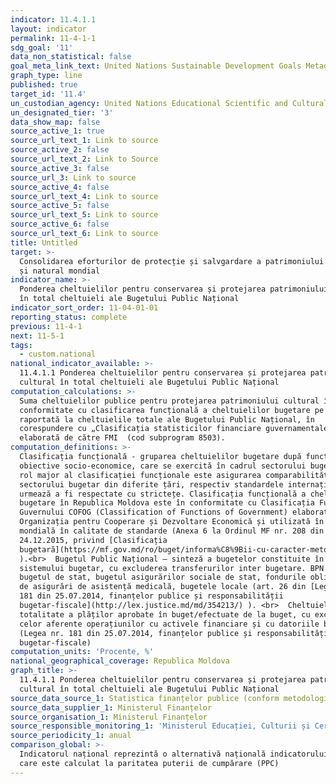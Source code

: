 ```yaml
---
indicator: 11.4.1.1
layout: indicator
permalink: 11-4-1-1
sdg_goal: '11'
data_non_statistical: false
goal_meta_link_text: United Nations Sustainable Development Goals Metadata (PDF 4.0 MB)
graph_type: line
published: true
target_id: '11.4'
un_custodian_agency: United Nations Educational Scientific and Cultural Organization (UNESCO)
un_designated_tier: '3'
data_show_map: false
source_active_1: true
source_url_text_1: Link to source
source_active_2: false
source_url_text_2: Link to Source
source_active_3: false
source_url_3: Link to source
source_active_4: false
source_url_text_4: Link to source
source_active_5: false
source_url_text_5: Link to source
source_active_6: false
source_url_text_6: Link to source
title: Untitled
target: >-
  Consolidarea eforturilor de protecție și salvgardare a patrimoniului cultural
  și natural mondial
indicator_name: >-
  Ponderea cheltuielilor pentru conservarea și protejarea patrimoniului cultural
  în total cheltuieli ale Bugetului Public Național
indicator_sort_order: 11-04-01-01
reporting_status: complete
previous: 11-4-1
next: 11-5-1
tags:
  - custom.national
national_indicator_available: >-
  11.4.1.1 Ponderea cheltuielilor pentru conservarea și protejarea patrimoniului
  cultural în total cheltuieli ale Bugetului Public Național
computation_calculations: >-
  Suma cheltuielilor publice pentru protejarea patrimoniului cultural în
  conformitate cu clasificarea funcțională a cheltuielilor bugetare pe tipuri,
  raportată la cheltuielile totale ale Bugetului Public Național, în
  corespundere cu „Clasificația statisticilor financiare guvernamentale (GFS)”
  elaborată de către FMI  (cod subprogram 8503).
computation_definitions: >-
  Clasificația funcțională - gruparea cheltuielilor bugetare după funcții și
  obiective socio-economice, care se exercită în cadrul sectorului bugetar. Un
  rol major al clasificației funcționale este asigurarea comparabilității
  sectorului bugetar din diferite țări, respectiv standardele internaționale
  urmează a fi respectate cu strictețe. Clasificația funcțională a cheltuielilor
  bugetare în Republica Moldova este în conformitate cu Clasificația Funcțiilor
  Guvernului COFOG (Classification of Functions of Government) elaborată de
  Organizația pentru Cooperare și Dezvoltare Economică și utilizată în practica
  mondială în calitate de standarde (Anexa 6 la Ordinul MF nr. 208 din
  24.12.2015, privind [Clasificația
  bugetară](https://mf.gov.md/ro/buget/informa%C8%9Bii-cu-caracter-metodologic/clasifica%C8%9Bia-bugetar%C4%83)
  ).<br>  Bugetul Public Național – sinteză a bugetelor constituite în cadrul
  sistemului bugetar, cu excluderea transferurilor inter bugetare. BPN cuprinde:
  bugetul de stat, bugetul asigurărilor sociale de stat, fondurile obligatorii
  de asigurări de asistență medicală, bugetele locale (art. 26 din [Legea nr.
  181 din 25.07.2014, finanțelor publice și responsabilității
  bugetar-fiscale](http://lex.justice.md/md/354213/) ). <br>  Cheltuieli -
  totalitate a plăților aprobate în buget/efectuate de la buget, cu excepția
  celor aferente operațiunilor cu activele financiare și cu datoriile bugetului
  (Legea nr. 181 din 25.07.2014, finanțelor publice și responsabilității
  bugetar-fiscale)
computation_units: 'Procente, %'
national_geographical_coverage: Republica Moldova
graph_title: >-
  11.4.1.1 Ponderea cheltuielilor pentru conservarea și protejarea patrimoniului
  cultural în total cheltuieli ale Bugetului Public Național
source_data_source_1: Statistica finanțelor publice (conform metodologiei FMI)
source_data_supplier_1: Ministerul Finanțelor
source_organisation_1: Ministerul Finanțelor
source_responsible_monitoring_1: 'Ministerul Educației, Culturii și Cercetării'
source_periodicity_1: anual
comparison_global: >-
  Indicatorul național reprezintă o alternativă națională indicatorului global
  care este calculat la paritatea puterii de cumpărare (PPC)
---
```

